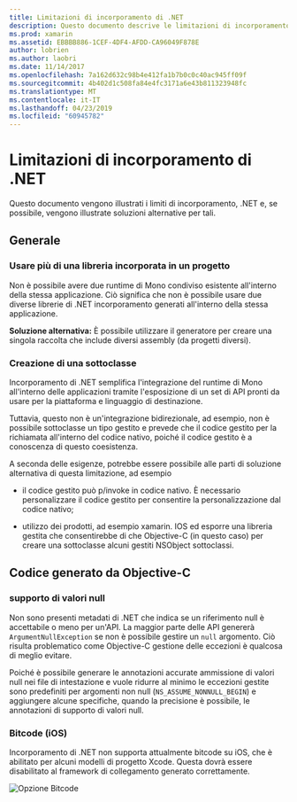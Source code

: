 ```yaml
---
title: Limitazioni di incorporamento di .NET
description: Questo documento descrive le limitazioni di incorporamento, .NET, lo strumento che consente di usare codice .NET in altri linguaggi di programmazione.
ms.prod: xamarin
ms.assetid: EBBBB886-1CEF-4DF4-AFDD-CA96049F878E
author: lobrien
ms.author: laobri
ms.date: 11/14/2017
ms.openlocfilehash: 7a162d632c98b4e412fa1b7b0c0c40ac945ff09f
ms.sourcegitcommit: 4b402d1c508fa84e4fc3171a6e43b811323948fc
ms.translationtype: MT
ms.contentlocale: it-IT
ms.lasthandoff: 04/23/2019
ms.locfileid: "60945782"
---
```

# <a name="net-embedding-limitations"></a>Limitazioni di incorporamento di .NET

Questo documento vengono illustrati i limiti di incorporamento, .NET e, se possibile, vengono illustrate soluzioni alternative per tali.

## <a name="general"></a>Generale

### <a name="use-more-than-one-embedded-library-in-a-project"></a>Usare più di una libreria incorporata in un progetto

Non è possibile avere due runtime di Mono condiviso esistente all'interno della stessa applicazione. Ciò significa che non è possibile usare due diverse librerie di .NET incorporamento generati all'interno della stessa applicazione.

**Soluzione alternativa:** È possibile utilizzare il generatore per creare una singola raccolta che include diversi assembly (da progetti diversi).

### <a name="subclassing"></a>Creazione di una sottoclasse

Incorporamento di .NET semplifica l'integrazione del runtime di Mono all'interno delle applicazioni tramite l'esposizione di un set di API pronti da usare per la piattaforma e linguaggio di destinazione.

Tuttavia, questo non è un'integrazione bidirezionale, ad esempio, non è possibile sottoclasse un tipo gestito e prevede che il codice gestito per la richiamata all'interno del codice nativo, poiché il codice gestito è a conoscenza di questo coesistenza.

A seconda delle esigenze, potrebbe essere possibile alle parti di soluzione alternativa di questa limitazione, ad esempio

* il codice gestito può p/invoke in codice nativo. È necessario personalizzare il codice gestito per consentire la personalizzazione dal codice nativo;

* utilizzo dei prodotti, ad esempio xamarin. IOS ed esporre una libreria gestita che consentirebbe di che Objective-C (in questo caso) per creare una sottoclasse alcuni gestiti NSObject sottoclassi.

## <a name="objective-c-generated-code"></a>Codice generato da Objective-C

### <a name="nullability"></a>supporto di valori null

Non sono presenti metadati di .NET che indica se un riferimento null è accettabile o meno per un'API. La maggior parte delle API genererà `ArgumentNullException` se non è possibile gestire un `null` argomento. Ciò risulta problematico come Objective-C gestione delle eccezioni è qualcosa di meglio evitare.

Poiché è possibile generare le annotazioni accurate ammissione di valori null nei file di intestazione e vuole ridurre al minimo le eccezioni gestite sono predefiniti per argomenti non null (`NS_ASSUME_NONNULL_BEGIN`) e aggiungere alcune specifiche, quando la precisione è possibile, le annotazioni di supporto di valori null.

### <a name="bitcode-ios"></a>Bitcode (iOS)

Incorporamento di .NET non supporta attualmente bitcode su iOS, che è abilitato per alcuni modelli di progetto Xcode. Questa dovrà essere disabilitato al framework di collegamento generato correttamente.

![Opzione Bitcode](images/ios-bitcode-option.png)

